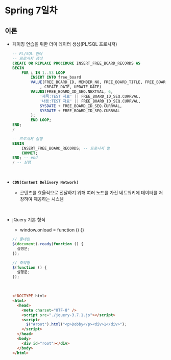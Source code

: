 # Spring 7일차

## **이론**

- 페이징 연습을 위한 더미 데이터 생성(PL/SQL 프로시저)

  ```sql
  -- PL/SQL 언어
  -- 프로시저 생성
  CREATE OR REPLACE PROCEDURE INSERT_FREE_BOARD_RECORDS AS
  BEGIN
      FOR i IN 1..53 LOOP
          INSERT INTO free_board
          VALUE(FREE_BOARD_ID, MEMBER_NO, FREE_BOARD_TITLE, FREE_BOARD_CONTENT
              , CREATE_DATE, UPDATE_DATE)
          VALUES(FREE_BOARD_ID_SEQ.NEXTVAL, 6,
              '제목:TEST 자료' || FREE_BOARD_ID_SEQ.CURRVAL,
              '내용:TEST 자료' || FREE_BOARD_ID_SEQ.CURRVAL,
              SYSDATE + FREE_BOARD_ID_SEQ.CURRVAL,
              SYSDATE + FREE_BOARD_ID_SEQ.CURRVAL
          );
          END LOOP;
  END;
  /

  -- 프로시저 실행
  BEGIN
      INSERT_FREE_BOARD_RECORDS; -- 프로시저 명
      COMMIT;
  END; -- end
  / -- 실행
  ```

<br />

- **`CDN(Content Delivery Network)`**

  - 콘텐츠를 효율적으로 전달하기 위해 여러 노드를 가진 네트워키에 데이터를 저장하여 제공하는 시스템

<br />

- jQuery 기본 형식

  - window.onload = function () {}

  ```js
  // 풀네임
  $(document).ready(function () {
    실행문;
  });

  // 축약형
  $(function () {
    실행문;
  });
  ```

  <br />

  ```html
  <!DOCTYPE html>
  <html>
    <head>
      <meta charset="UTF-8" />
      <script src="./jquery-3.7.1.js"></script>
      <script>
        $("#root").html("<p>Dobby</p><div>1</div>");
      </script>
    </head>
    <body>
      <div id="root"></div>
    </body>
  </html>
  ```
